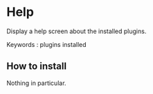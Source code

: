 Help
====

Display a help screen about the installed plugins.

Keywords : plugins installed

How to install
---------------------

Nothing in particular.